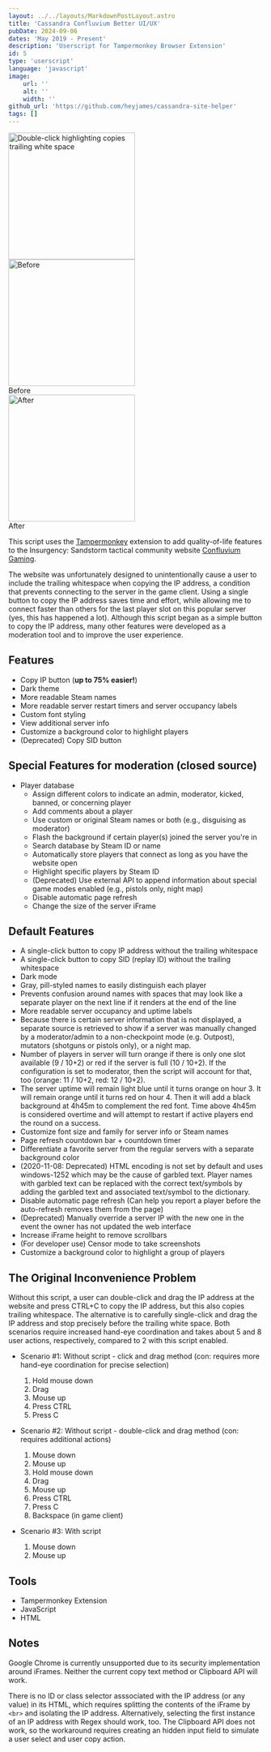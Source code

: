 ```yaml
---
layout: ../../layouts/MarkdownPostLayout.astro
title: 'Cassandra Confluvium Better UI/UX'
pubDate: 2024-09-06
dates: 'May 2019 - Present'
description: 'Userscript for Tampermonkey Browser Extension'
id: 5
type: 'userscript'
language: 'javascript'
image:
    url: ''
    alt: ''
    width: ''
github_url: 'https://github.com/heyjames/cassandra-site-helper'
tags: []
---
```

<div class="thumbnail-container-space-around pt">
    <div>
        <img class="thumbnail" src="/images/whitespace-ip.png" height=250 alt="Double-click highlighting copies trailing white space" />
        <br>
    </div>
    <div>
        <img class="thumbnail" src="/images/before-helper.png" height=250 alt="Before" />
        <div class="image-caption-center">Before</div>
    </div>
    <div>
        <img class="thumbnail" src="/images/after-helper-public-dark.png" height=250 alt="After" />
        <div class="image-caption-center">After</div>
    </div>
</div>

This script uses the [Tampermonkey](https://addons.mozilla.org/en-US/firefox/addon/tampermonkey/) extension to add quality-of-life features to the Insurgency: Sandstorm tactical community website [Confluvium Gaming](http://cassandra.confluvium.net/).

The website was unfortunately designed to unintentionally cause a user to include the trailing whitespace when copying the IP address, a condition that prevents connecting to the server in the game client. Using a single button to copy the IP address saves time and effort, while allowing me to connect faster than others for the last player slot on this popular server (yes, this has happened a lot). Although this script began as a simple button to copy the IP address, many other features were developed as a  moderation tool and to improve the user experience.

## Features
- Copy IP button (**up to 75% easier!**)
- Dark theme
- More readable Steam names
- More readable server restart timers and server occupancy labels
- Custom font styling
- View additional server info
- Customize a background color to highlight players
- (Deprecated) Copy SID button

## Special Features for moderation (closed source)
- Player database
  - Assign different colors to indicate an admin, moderator, kicked, banned, or concerning player
  - Add comments about a player
  - Use custom or original Steam names or both (e.g., disguising as moderator)
  - Flash the background if certain player(s) joined the server you're in
  - Search database by Steam ID or name
  - Automatically store players that connect as long as you have the website open
  - Highlight specific players by Steam ID
  - (Deprecated) Use external API to append information about special game modes enabled (e.g., pistols only, night map)
  - Disable automatic page refresh
  - Change the size of the server iFrame

## Default Features
- A single-click button to copy IP address without the trailing whitespace
- A single-click button to copy SID (replay ID) without the trailing whitespace
- Dark mode
- Gray, pill-styled names to easily distinguish each player
- Prevents confusion around names with spaces that may look like a separate player on the next line if it renders at the end of the line
- More readable server occupancy and uptime labels
- Because there is certain server information that is not displayed, a separate source is retrieved to show if a server was manually changed by a moderator/admin to a non-checkpoint mode (e.g. Outpost), mutators (shotguns or pistols only), or a night map.
- Number of players in server will turn orange if there is only one slot available (9 / 10+2) or red if the server is full (10 / 10+2). If the configuration is set to moderator, then the script will account for that, too (orange: 11 / 10+2, red: 12 / 10+2).
- The server uptime will remain light blue until it turns orange on hour 3. It will remain orange until it turns red on hour 4. Then it will add a black background at 4h45m to complement the red font. Time above 4h45m is considered overtime and will attempt to restart if active players end the round on a success.
- Customize font size and family for server info or Steam names
- Page refresh countdown bar + countdown timer
- Differentiate a favorite server from the regular servers with a separate background color
- (2020-11-08: Deprecated) HTML encoding is not set by default and uses windows-1252 which may be the cause of garbled text. Player names with garbled text can be replaced with the correct text/symbols by adding the garbled text and associated text/symbol to the dictionary.
- Disable automatic page refresh (Can help you report a player before the auto-refresh removes them from the page)
- (Deprecated) Manually override a server IP with the new one in the event the owner has not updated the web interface
- Increase iFrame height to remove scrollbars
- (For developer use) Censor mode to take screenshots
- Customize a background color to highlight a group of players

## The Original Inconvenience Problem
Without this script, a user can double-click and drag the IP address at the website and press CTRL+C to copy the IP address, but this also copies trailing whitespace. The alternative is to carefully single-click and drag the IP address and stop precisely before the trailing white space. Both scenarios require increased hand-eye coordination and takes about 5 and 8 user actions, respectively, compared to 2 with this script enabled.

- Scenario #1: Without script - click and drag method (con: requires more hand-eye coordination for precise selection)
    1. Hold mouse down
    2. Drag
    3. Mouse up
    4. Press CTRL
    5. Press C
  
- Scenario #2: Without script - double-click and drag method (con: requires additional actions)
    1. Mouse down
    2. Mouse up
    3. Hold mouse down
    4. Drag
    5. Mouse up
    6. Press CTRL
    7. Press C
    8. Backspace (in game client)
  
- Scenario #3: With script
    1. Mouse down
    2. Mouse up

## Tools
- Tampermonkey Extension
- JavaScript
- HTML

## Notes
Google Chrome is currently unsupported due to its security implementation around iFrames. Neither the current copy text method or Clipboard API will work.

There is no ID or class selector asssociated with the IP address (or any value) in its HTML, which requires splitting the contents of the iFrame by `<br>` and isolating the IP address. Alternatively, selecting the first instance of an IP address with Regex should work, too. The Clipboard API does not work, so the workaround requires creating an hidden input field to simulate a user select and user copy action.